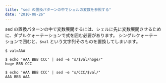 ```yaml
---
title: "sed の置換パターンの中でシェルの変数を参照する"
date: "2010-08-26"
---
```


sed の置換パターンの中で変数展開するには、シェルに先に変数展開させるために、ダブルクォーテーションで式を囲む必要があります。
シングルクォーテーションで囲むと、`$val` という文字列そのものを置換してしまいます。

~~~
$ val=AAA

$ echo 'AAA BBB CCC' | sed -e "s/$val/hoge/"
hoge BBB CCC

$ echo 'AAA BBB CCC' | sed -e "s/CCC/$val/"
AAA BBB AAA
~~~

